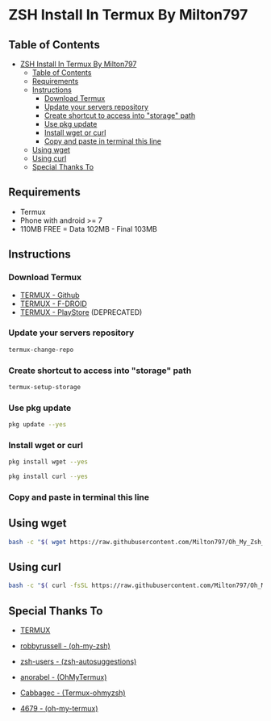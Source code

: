 # ZSH Install In Termux By Milton797

## Table of Contents

- [ZSH Install In Termux By Milton797](#zsh-install-in-termux-by-milton797)
  - [Table of Contents](#table-of-contents)
  - [Requirements](#requirements)
  - [Instructions](#instructions)
    - [Download Termux](#download-termux)
    - [Update your servers repository](#update-your-servers-repository)
    - [Create shortcut to access into "storage" path](#create-shortcut-to-access-into-storage-path)
    - [Use pkg update](#use-pkg-update)
    - [Install wget or curl](#install-wget-or-curl)
    - [Copy and paste in terminal this line](#copy-and-paste-in-terminal-this-line)
  - [Using wget](#using-wget)
  - [Using curl](#using-curl)
  - [Special Thanks To](#special-thanks-to)

## Requirements

- Termux
- Phone with android >= 7
- 110MB FREE = Data 102MB - Final 103MB

## Instructions

### Download Termux

- [TERMUX - Github](https://github.com/termux/termux-app#Installation)
- [TERMUX - F-DROID](https://f-droid.org/packages/com.termux/)
- [TERMUX - PlayStore](https://play.google.com/store/apps/details?id=com.termux) (DEPRECATED)

### Update your servers repository

```bash
termux-change-repo
```

### Create shortcut to access into "storage" path

```bash
termux-setup-storage
```

### Use pkg update

```bash
pkg update --yes
```

### Install wget or curl

```bash
pkg install wget --yes
```

```bash
pkg install curl --yes
```

### Copy and paste in terminal this line

## Using wget

```bash
bash -c "$( wget https://raw.githubusercontent.com/Milton797/Oh_My_Zsh_Termux/master/install.sh -O - )"
```

## Using curl

```bash
bash -c "$( curl -fsSL https://raw.githubusercontent.com/Milton797/Oh_My_Zsh_Termux/master/install.sh )"
```

## Special Thanks To

- [TERMUX](https://termux.com/)

- [robbyrussell - (oh-my-zsh)](https://github.com/robbyrussell/oh-my-zsh/wiki/Installing-ZSH)
- [zsh-users - (zsh-autosuggestions)](https://github.com/zsh-users/zsh-autosuggestions)
- [anorabel - (OhMyTermux)](https://github.com/anorebel/OhMyTermux)
- [Cabbagec - (Termux-ohmyzsh)](https://github.com/Cabbagec/termux-ohmyzsh)
- [4679 - (oh-my-termux)](https://github.com/4679/oh-my-termux)

